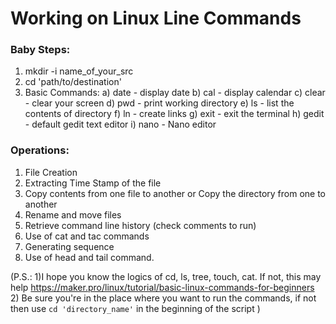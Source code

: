 # Working on Linux Line Commands
### Baby Steps:
1. mkdir -i  name_of_your_src
2. cd 'path/to/destination'
3. Basic Commands:
a) date - display date
b) cal - display calendar
c) clear - clear your screen
d) pwd - print working directory
e) ls - list the contents of directory
f) ln - create links
g) exit - exit the terminal
h) gedit - default gedit text editor
i) nano - Nano editor

### Operations:
1. File Creation
2. Extracting Time Stamp of the file
3. Copy contents from one file to another or Copy the directory from one
to another
4. Rename and move files
5. Retrieve command line history (check comments to run)
6. Use of cat and tac commands
7. Generating sequence
8. Use of head and tail command.






(P.S.:
  1)I hope you know the logics of cd, ls, tree, touch, cat. If not, this may help https://maker.pro/linux/tutorial/basic-linux-commands-for-beginners
  2) Be sure you're in the place where you want to run the commands, if not then use ```cd 'directory_name'``` in the beginning of the script
  )
